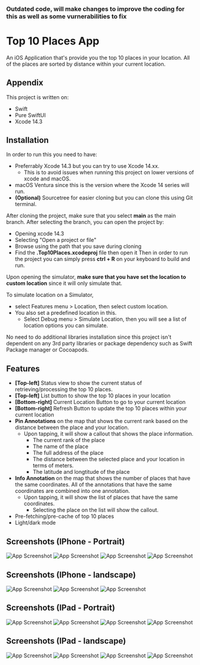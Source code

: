 <h3> Outdated code, will make changes to improve the coding for this as well as some vurnerabilities to fix </h3>

# Top 10 Places App

An iOS Application that's provide you the top 10 places in your location. All of the places are sorted by distance within your current location.


## Appendix

This project is written on:
- Swift
- Pure SwiftUI
- Xcode 14.3
## Installation

In order to run this you need to have:
- Preferrably Xcode 14.3 but you can try to use Xcode 14.xx.
    - This is to avoid issues when running this project on lower versions of xcode and macOS.
- macOS Ventura since this is the version where the Xcode 14 series will run.
- __(Optional)__ Sourcetree for easier cloning but you can clone this using Git terminal.

After cloning the project, make sure that you select __main__ as the main branch.
After selecting the branch, you can open the project by:
- Opening xcode 14.3
- Selecting "Open a project or file"
- Browse using the path that you save during cloning
- Find the __.Top10Places.xcodeproj__ file then open it
Then in order to run the project you can simply press __ctrl + R__ on your keyboard to build and run.

Upon opening the simulator, __make sure that you have set the location to custom location__ since it will only simulate that.

To simulate location on a Simulator, 
- select Features menu > Location, then select custom location.
- You also set a predefined location in this.
    - Select Debug menu > Simulate Location, then you will see a list of location options you can simulate.

No need to do additional libraries installation since this project isn't dependent on any 3rd party libraries or package dependency such as Swift Package manager or Cocoapods.
    
## Features

- __[Top-left]__ Status view to show the current status of retrieving/processing the top 10 places.
- __[Top-left]__ List button to show the top 10 places in your location
- __[Bottom-right]__ Current Location Button to go to your current location
- __[Bottom-right]__ Refresh Button to update the top 10 places within your current location
- __Pin Annotations__ on the map that shows the current rank based on the distance between the place and your location.
    - Upon tapping, it will show a callout that shows the place information.
        - The current rank of the place
        - The name of the place
        - The full address of the place
        - The distance between the selected place and your location in terms of meters.
        - The latitude and longtitude of the place
- __Info Annotation__ on the map that shows the number of places that have the same coordinates. All of the annotations that have the same coordinates are combined into one annotation.
    - Upon tapping, it will show the list of places that have the same coordinates.
        - Selecting the place on the list will show the callout.
- Pre-fetching/pre-cache of top 10 places
- Light/dark mode


## Screenshots (IPhone - Portrait)

![App Screenshot](https://i.ibb.co/DtVsrHt/main-iphone.png)
![App Screenshot](https://i.ibb.co/yWHdqdf/callout-iphone.png)
![App Screenshot](https://i.ibb.co/gSfpGgq/list-iphone.png)
![App Screenshot](https://i.ibb.co/mqbW9gL/listsame-iphone.png)

## Screenshots (IPhone - landscape)

![App Screenshot](https://i.ibb.co/tCSPqHZ/main-landscape-iphone.png)
![App Screenshot](https://i.ibb.co/gFGvTpG/callout-landscape-iphone.png)
![App Screenshot](https://i.ibb.co/H2Pdq4T/list-landscape-iphone.png)

## Screenshots (IPad - Portrait)

![App Screenshot](https://i.ibb.co/k579Yz7/main-ipad.png)
![App Screenshot](https://i.ibb.co/5GgfHVv/callout-ipad.png)
![App Screenshot](https://i.ibb.co/j54LJPf/list-ipad.png)
![App Screenshot](https://i.ibb.co/x1jqN72/listsame-ipad.png)

## Screenshots (IPad - landscape)

![App Screenshot](https://i.ibb.co/jvGKjPn/main-landscape-ipad.png)
![App Screenshot](https://i.ibb.co/B65SLp2/callout-landscape-ipad.png)
![App Screenshot](https://i.ibb.co/q7fmYpM/list-landscape-ipad.png)
![App Screenshot](https://i.ibb.co/f4yw0SQ/listsame-landscape-ipad.png)
